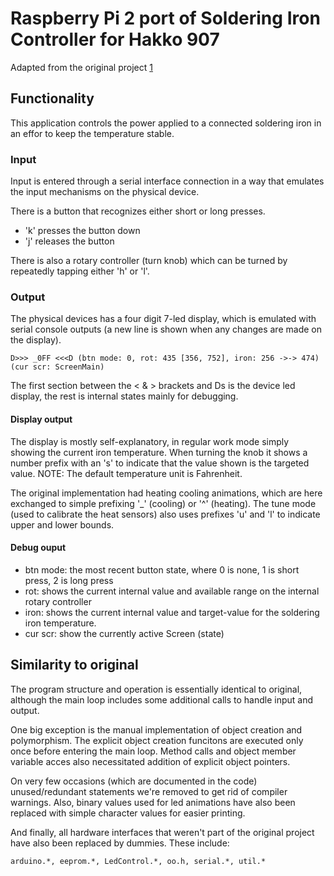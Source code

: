 # Raspberry Pi 2 port of Soldering Iron Controller for Hakko 907

Adapted from the original project [1][2]

## Functionality

This application controls the power applied to a connected soldering iron in an effor to keep the
temperature stable.

### Input

Input is entered through a serial interface connection in a way that emulates the input mechanisms
on the physical device.

There is a button that recognizes either short or long presses.
- 'k' presses the button down
- 'j' releases the button

There is also a rotary controller (turn knob) which can be turned by repeatedly tapping either 'h' or
'l'.

### Output

The physical devices has a four digit 7-led display, which is emulated with serial console outputs
(a new line is shown when any changes are made on the display).

    D>>> _0FF <<<D (btn mode: 0, rot: 435 [356, 752], iron: 256 ->-> 474)  (cur scr: ScreenMain)

The first section between the < & > brackets and Ds is the device led display, the rest is internal
states mainly for debugging.

#### Display output

The display is mostly self-explanatory, in regular work mode simply showing the current iron
temperature. When turning the knob it shows a number prefix with an 's' to indicate that the value
shown is the targeted value. NOTE: The default temperature unit is Fahrenheit.

The original implementation had heating cooling animations, which are here exchanged to simple
prefixing '\_' (cooling) or '^' (heating). The tune mode (used to calibrate the heat sensors) also
uses prefixes 'u' and 'l' to indicate upper and lower bounds.

#### Debug ouput
- btn mode: the most recent button state, where 0 is none, 1 is short press, 2 is long press
- rot: shows the current internal value and available range on the internal rotary controller
- iron: shows the current internal value and target-value for the soldering iron temperature.
- cur scr: show the currently active Screen (state)

## Similarity to original

The program structure and operation is essentially identical to original, although the main loop
includes some additional calls to handle input and output.

One big exception is the manual implementation of object creation and polymorphism. The explicit
object creation funcitons are executed only once before entering the main loop. Method calls and
object member variable acces also necessitated addition of explicit object pointers.

On very few occasions (which are documented in the code) unused/redundant statements we're removed
to get rid of compiler warnings. Also, binary values used for led animations have also been replaced
with simple character values for easier printing.

And finally, all hardware interfaces that weren't part of the original project have also been
replaced by dummies. These include:

    arduino.*, eeprom.*, LedControl.*, oo.h, serial.*, util.*

[1]: https://create.arduino.cc/projecthub/sfrwmaker/soldering-iron-controller-for-hakko-907-8c5866A "Soldering Iron Controller for Hakko 907"
[2]: https://github.com/sfrwmaker/soldering_controller "sfrwmaker/soldering_controller"
